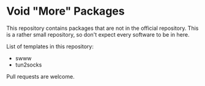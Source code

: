 # Void "More" Packages

This repository contains packages that are not in the official repository.
This is a rather small repository, so don't expect every software to be in here.

List of templates in this repository:
- swww
- tun2socks

Pull requests are welcome.

